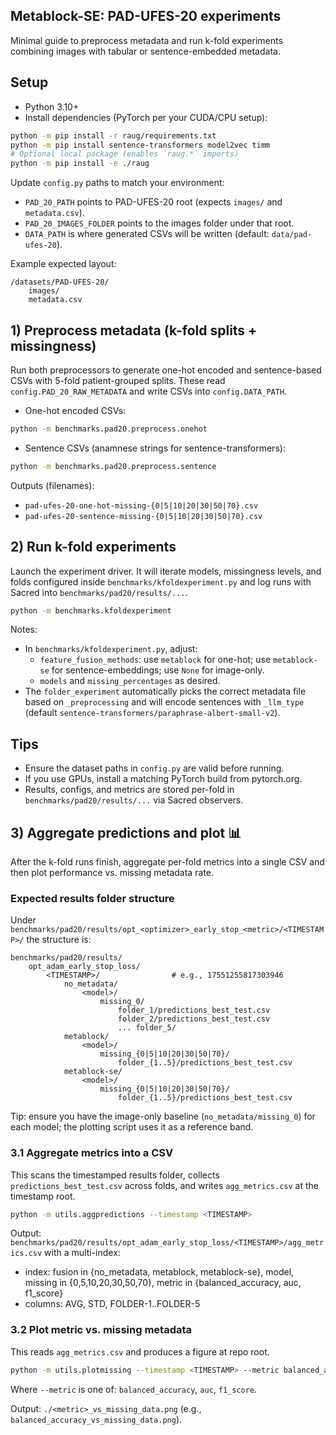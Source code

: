 ## Metablock-SE: PAD-UFES-20 experiments

Minimal guide to preprocess metadata and run k-fold experiments combining images with tabular or sentence-embedded metadata.

## Setup

- Python 3.10+
- Install dependencies (PyTorch per your CUDA/CPU setup):

```bash
python -m pip install -r raug/requirements.txt
python -m pip install sentence-transformers model2vec timm
# Optional local package (enables `raug.*` imports)
python -m pip install -e ./raug
```

Update `config.py` paths to match your environment:

- `PAD_20_PATH` points to PAD-UFES-20 root (expects `images/` and `metadata.csv`).
- `PAD_20_IMAGES_FOLDER` points to the images folder under that root.
- `DATA_PATH` is where generated CSVs will be written (default: `data/pad-ufes-20`).

Example expected layout:

```
/datasets/PAD-UFES-20/
	images/
	metadata.csv
```

## 1) Preprocess metadata (k-fold splits + missingness)

Run both preprocessors to generate one-hot encoded and sentence-based CSVs with 5-fold patient-grouped splits. These read `config.PAD_20_RAW_METADATA` and write CSVs into `config.DATA_PATH`.

- One-hot encoded CSVs:

```bash
python -m benchmarks.pad20.preprocess.onehot
```

- Sentence CSVs (anamnese strings for sentence-transformers):

```bash
python -m benchmarks.pad20.preprocess.sentence
```

Outputs (filenames):

- `pad-ufes-20-one-hot-missing-{0|5|10|20|30|50|70}.csv`
- `pad-ufes-20-sentence-missing-{0|5|10|20|30|50|70}.csv`

## 2) Run k-fold experiments

Launch the experiment driver. It will iterate models, missingness levels, and folds configured inside `benchmarks/kfoldexperiment.py` and log runs with Sacred into `benchmarks/pad20/results/...`.

```bash
python -m benchmarks.kfoldexperiment
```

Notes:

- In `benchmarks/kfoldexperiment.py`, adjust:
	- `feature_fusion_methods`: use `metablock` for one-hot; use `metablock-se` for sentence-embeddings; use `None` for image-only.
	- `models` and `missing_percentages` as desired.
- The `folder_experiment` automatically picks the correct metadata file based on `_preprocessing` and will encode sentences with `_llm_type` (default `sentence-transformers/paraphrase-albert-small-v2`).

## Tips

- Ensure the dataset paths in `config.py` are valid before running.
- If you use GPUs, install a matching PyTorch build from pytorch.org.
- Results, configs, and metrics are stored per-fold in `benchmarks/pad20/results/...` via Sacred observers.

## 3) Aggregate predictions and plot 📊

After the k-fold runs finish, aggregate per-fold metrics into a single CSV and then plot performance vs. missing metadata rate.

### Expected results folder structure

Under `benchmarks/pad20/results/opt_<optimizer>_early_stop_<metric>/<TIMESTAMP>/` the structure is:

```
benchmarks/pad20/results/
	opt_adam_early_stop_loss/
		<TIMESTAMP>/                # e.g., 17551255817303946
			no_metadata/
				<model>/
					missing_0/
						folder_1/predictions_best_test.csv
						folder_2/predictions_best_test.csv
						... folder_5/
			metablock/
				<model>/
					missing_{0|5|10|20|30|50|70}/
						folder_{1..5}/predictions_best_test.csv
			metablock-se/
				<model>/
					missing_{0|5|10|20|30|50|70}/
						folder_{1..5}/predictions_best_test.csv
```

Tip: ensure you have the image-only baseline (`no_metadata/missing_0`) for each model; the plotting script uses it as a reference band.

### 3.1 Aggregate metrics into a CSV

This scans the timestamped results folder, collects `predictions_best_test.csv` across folds, and writes `agg_metrics.csv` at the timestamp root.

```bash
python -m utils.aggpredictions --timestamp <TIMESTAMP>
```

Output: `benchmarks/pad20/results/opt_adam_early_stop_loss/<TIMESTAMP>/agg_metrics.csv` with a multi-index:

- index: fusion in {no_metadata, metablock, metablock-se}, model, missing in {0,5,10,20,30,50,70}, metric in {balanced_accuracy, auc, f1_score}
- columns: AVG, STD, FOLDER-1..FOLDER-5

### 3.2 Plot metric vs. missing metadata

This reads `agg_metrics.csv` and produces a figure at repo root.

```bash
python -m utils.plotmissing --timestamp <TIMESTAMP> --metric balanced_accuracy
```

Where `--metric` is one of: `balanced_accuracy`, `auc`, `f1_score`.

Output: `./<metric>_vs_missing_data.png` (e.g., `balanced_accuracy_vs_missing_data.png`).

